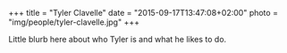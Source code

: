 +++
title = "Tyler Clavelle"
date = "2015-09-17T13:47:08+02:00"
photo = "img/people/tyler-clavelle.jpg"
+++

Little blurb here about who Tyler is and what he likes to do. 